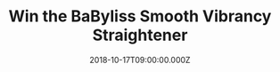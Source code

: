---
campaign-uuid: "c-639650cd-efbc-4c28-8e49-2b795d02fdb5"
type: "Competition"
category: "Technology"
date: "2018-10-17T09:00:00.000Z"
end-date: "2018-10-24T23:59:00.000Z"
disable-form: false
is_promoted: false
has_entry_page: true
title: "Win the BaByliss Smooth Vibrancy Straightener"
competition-description: "<p>Nothing better than achieving beautiful salon sleek hair.\
  \ Soft, smooth and shiny hair… We want you to look your best that is why we are\
  \ giving you the chance of winning the BaByliss Smooth Vibrancy Straightener.</p>\r\
  \n<p>Ready to show your perfect hair anywhere you go?</p>"
hero-header: "Win the BaByliss Smooth Vibrancy Straightener"
terms-confirmation: "N/A"
banner-img: "https://assets.expresslyapp.com/asset-0f4a2aec-31f9-4084-8d93-800d04f4a6bf.jpg"
logo-left-href: "http://club.expressly.io"
logo-left-image: "https://assets.expresslyapp.com/asset-7665f159-806e-4748-8f5c-90e3facbf272.jpg"
logo-left-title: "Expressly Club"
bg-image-hero: "https://assets.expresslyapp.com/asset-a797c9dd-bbd7-4629-ad05-2116b09ec9ea.jpg"
bg-image-first: "https://assets.expresslyapp.com/asset-d8fbd002-5bc8-4eec-8dd8-e9f65f04e276.jpg"
section1-content: "<p>The Babylis Smooth Vibrancy Straightener features ceramic plates\
  \ infused macadamia and camellia oils for an easy glide and ultra-smooth finish.\
  \ The longer plates can straighten larger sections at one time for quick styling.</p>\r\
  \n<p>Perfect for traveling with its multi-voltage feature it will deliver flawless\
  \ results at home or away. With its curved housing design it means you can mix up\
  \ your style and create curly and wavy looks.</p> \r\n<p>Prepare yourself for your\
  \ summer holidays with the new Babyliss Smooth Vibrancy Straightener and get ready\
  \ to stand out anywhere!</p>"
entry-title: "Win the BaByliss Smooth Vibrancy Straightener"
entry-content: "Enter the draw to win the Babyliss Smooth Vibrancy Straightener \r\
  \nby completing the form below before 23:59 on 24th of October 2018."
has-winner: false
prize-description: "BaByliss Smooth Vibrancy Straightener"
special-conditions: "Multiple entries are allowed up to one every day."
---